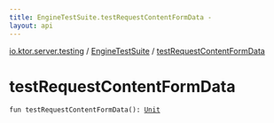 ```yaml
---
title: EngineTestSuite.testRequestContentFormData - 
layout: api
---
```


<div class='api-docs-breadcrumbs'><a href="../index.html">io.ktor.server.testing</a> / <a href="index.html">EngineTestSuite</a> / <a href="./test-request-content-form-data.html">testRequestContentFormData</a></div>

# testRequestContentFormData

<div class="signature"><code><span class="keyword">fun </span><span class="identifier">testRequestContentFormData</span><span class="symbol">(</span><span class="symbol">)</span><span class="symbol">: </span><a href="https://kotlinlang.org/api/latest/jvm/stdlib/kotlin/-unit/index.html"><span class="identifier">Unit</span></a></code></div>
